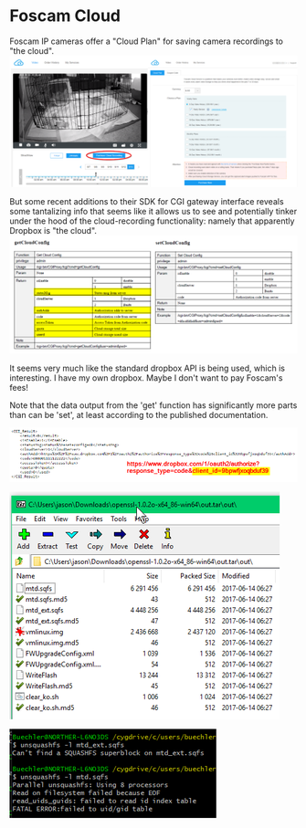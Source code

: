 # Foscam Cloud

Foscam IP cameras offer a "Cloud Plan" for saving camera recordings to "the cloud". 
![cloud recording plan interface](cloud-recording-plan.png)	

But some recent additions to their SDK for CGI gateway interface reveals some tantalizing info that seems like it allows us to see and potentially tinker under the hood of the cloud-recording functionality: namely that apparently Dropbox is "the cloud". 
![cloud verbs from cgi sdk](cgi-cloud-configs.png)	

It seems very much like the standard dropbox API is being used, which is interesting. I have my own dropbox. Maybe I don't want to pay Foscam's fees!

Note that the data output from the 'get' function has significantly more parts than can be 'set', at least according to the published documentation.


![actual output from getconfig](example-getconfig.png)	

![firmware package decrypted and expanded](firmware-upgrade-decrypted.png)	

![squashfs files are nonstandard](sqfs-files-nonstandard.png)
